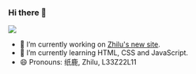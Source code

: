 ### Hi there 👋

![](https://github-readme-stats.vercel.app/api?username=L33Z22L11)

- 🔭 I’m currently working on [Zhilu's new site](//zhilu.cyou).
- 🌱 I’m currently learning HTML, CSS and JavaScript.
- 😄 Pronouns: 纸鹿, Zhilu, L33Z22L11
<!--
- 👯 I’m looking to collaborate on ...
- 🤔 I’m looking for help with ...
- 💬 Ask me about ...
- 📫 How to reach me: ...
- ⚡ Fun fact: ...
-->
